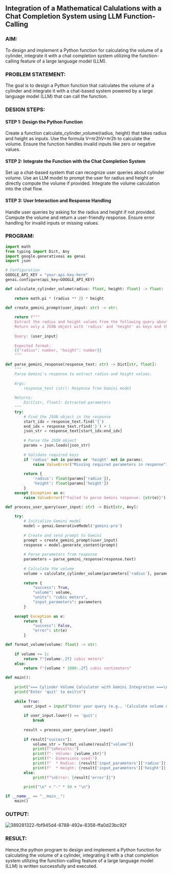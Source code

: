 ## Integration of a Mathematical Calulations with a Chat Completion System using LLM Function-Calling

### AIM:
To design and implement a Python function for calculating the volume of a cylinder, integrate it with a chat completion system utilizing the function-calling feature of a large language model (LLM).

### PROBLEM STATEMENT:
The goal is to design a Python function that calculates the volume of a cylinder and integrate it with a chat-based system powered by a large language model (LLM) that can call the function.

### DESIGN STEPS:
#### STEP 1: Design the Python Function
Create a function calculate_cylinder_volume(radius, height) that takes radius and height as inputs. Use the formula V=πr2hV=πr2h to calculate the volume. Ensure the function handles invalid inputs like zero or negative values.

#### STEP 2: Integrate the Function with the Chat Completion System
Set up a chat-based system that can recognize user queries about cylinder volume. Use an LLM model to prompt the user for radius and height or directly compute the volume if provided. Integrate the volume calculation into the chat flow.

#### STEP 3: User Interaction and Response Handling
Handle user queries by asking for the radius and height if not provided. Compute the volume and return a user-friendly response. Ensure error handling for invalid inputs or missing values.

### PROGRAM:
```py
import math
from typing import Dict, Any
import google.generativeai as genai
import json

# Configuration
GOOGLE_API_KEY = "your-api-key-here"  
genai.configure(api_key=GOOGLE_API_KEY)

def calculate_cylinder_volume(radius: float, height: float) -> float:
    
    return math.pi * (radius ** 2) * height

def create_gemini_prompt(user_input: str) -> str:
    
    return f"""
    Extract the radius and height values from the following query about a cylinder.
    Return only a JSON object with 'radius' and 'height' as keys and their values in meters.
    
    Query: {user_input}
    
    Expected format:
    {{"radius": number, "height": number}}
    """

def parse_gemini_response(response_text: str) -> Dict[str, float]:
    """
    Parse Gemini's response to extract radius and height values.
    
    Args:
        response_text (str): Response from Gemini model
    
    Returns:
        Dict[str, float]: Extracted parameters
    """
    try:
        # Find the JSON object in the response
        start_idx = response_text.find('{')
        end_idx = response_text.rfind('}') + 1
        json_str = response_text[start_idx:end_idx]
        
        # Parse the JSON object
        params = json.loads(json_str)
        
        # Validate required keys
        if 'radius' not in params or 'height' not in params:
            raise ValueError("Missing required parameters in response")
            
        return {
            'radius': float(params['radius']),
            'height': float(params['height'])
        }
    except Exception as e:
        raise ValueError(f"Failed to parse Gemini response: {str(e)}")

def process_user_query(user_input: str) -> Dict[str, Any]:
    
    try:
        # Initialize Gemini model
        model = genai.GenerativeModel('gemini-pro')
        
        # Create and send prompt to Gemini
        prompt = create_gemini_prompt(user_input)
        response = model.generate_content(prompt)
        
        # Parse parameters from response
        parameters = parse_gemini_response(response.text)
        
        # Calculate the volume
        volume = calculate_cylinder_volume(parameters['radius'], parameters['height'])
        
        return {
            "success": True,
            "volume": volume,
            "units": "cubic meters",
            "input_parameters": parameters
        }
    
    except Exception as e:
        return {
            "success": False,
            "error": str(e)
        }

def format_volume(volume: float) -> str:
   
    if volume >= 1:
        return f"{volume:.2f} cubic meters"
    else:
        return f"{volume * 1000:.2f} cubic centimeters"

def main():
    
    print("=== Cylinder Volume Calculator with Gemini Integration ===\n")
    print("Enter 'quit' to exit\n")
    
    while True:
        user_input = input("Enter your query (e.g., 'Calculate volume of cylinder with radius 3m and height 5m'): ")
        
        if user_input.lower() == 'quit':
            break
            
        result = process_user_query(user_input)
        
        if result["success"]:
            volume_str = format_volume(result["volume"])
            print(f"\nResults:")
            print(f"- Volume: {volume_str}")
            print(f"- Dimensions used:")
            print(f"  * Radius: {result['input_parameters']['radius']} meters")
            print(f"  * Height: {result['input_parameters']['height']} meters")
        else:
            print(f"\nError: {result['error']}")
        
        print("\n" + "-" * 50 + "\n")

if __name__ == "__main__":
    main()
```

### OUTPUT:

![389281322-fbf945d4-8788-492e-8358-ffa0d23bc92f](https://github.com/user-attachments/assets/02df347f-b828-4c93-a411-6c842400c3a2)

### RESULT:
Hence,the python program to design and implement a Python function for calculating the volume of a cylinder,
integrating it with a chat completion system utilizing the function-calling feature of a large language model (LLM) is written successfully and executed.
